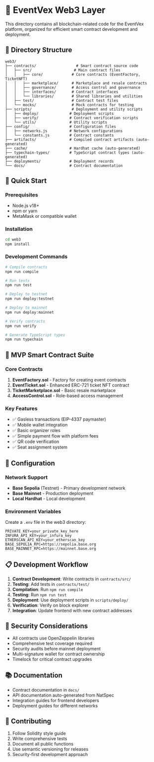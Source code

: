 # 🔗 EventVex Web3 Layer

This directory contains all blockchain-related code for the EventVex platform, organized for efficient smart contract development and deployment.

## 📁 Directory Structure

```
web3/
├── contracts/                  # Smart contract source code
│   ├── src/                   # Main contract files
│   │   ├── core/             # Core contracts (EventFactory, TicketNFT)
│   │   ├── marketplace/      # Marketplace and resale contracts
│   │   ├── governance/       # Access control and governance
│   │   ├── interfaces/       # Contract interfaces
│   │   └── libraries/        # Shared libraries and utilities
│   ├── test/                 # Contract test files
│   └── mocks/                # Mock contracts for testing
├── scripts/                  # Deployment and utility scripts
│   ├── deploy/              # Deployment scripts
│   ├── verify/              # Contract verification scripts
│   └── utils/               # Utility scripts
├── config/                  # Configuration files
│   ├── networks.js          # Network configurations
│   └── constants.js         # Contract constants
├── artifacts/               # Compiled contract artifacts (auto-generated)
├── cache/                   # Hardhat cache (auto-generated)
├── typechain-types/         # TypeScript contract types (auto-generated)
├── deployments/             # Deployment records
└── docs/                    # Contract documentation
```

## 🚀 Quick Start

### Prerequisites
- Node.js v18+
- npm or yarn
- MetaMask or compatible wallet

### Installation
```bash
cd web3
npm install
```

### Development Commands
```bash
# Compile contracts
npm run compile

# Run tests
npm run test

# Deploy to testnet
npm run deploy:testnet

# Deploy to mainnet
npm run deploy:mainnet

# Verify contracts
npm run verify

# Generate TypeScript types
npm run typechain
```

## 🎯 MVP Smart Contract Suite

### Core Contracts
1. **EventFactory.sol** - Factory for creating event contracts
2. **EventTicket.sol** - Enhanced ERC-721 ticket NFT contract
3. **TicketMarketplace.sol** - Basic resale marketplace
4. **AccessControl.sol** - Role-based access management

### Key Features
- ✅ Gasless transactions (EIP-4337 paymaster)
- ✅ Mobile wallet integration
- ✅ Basic organizer roles
- ✅ Simple payment flow with platform fees
- ✅ QR code verification
- ✅ Seat assignment system

## 🔧 Configuration

### Network Support
- **Base Sepolia** (Testnet) - Primary development network
- **Base Mainnet** - Production deployment
- **Local Hardhat** - Local development

### Environment Variables
Create a `.env` file in the web3 directory:
```env
PRIVATE_KEY=your_private_key_here
INFURA_API_KEY=your_infura_key
ETHERSCAN_API_KEY=your_etherscan_key
BASE_SEPOLIA_RPC=https://sepolia.base.org
BASE_MAINNET_RPC=https://mainnet.base.org
```

## 📋 Development Workflow

1. **Contract Development**: Write contracts in `contracts/src/`
2. **Testing**: Add tests in `contracts/test/`
3. **Compilation**: Run `npm run compile`
4. **Testing**: Run `npm run test`
5. **Deployment**: Use deployment scripts in `scripts/deploy/`
6. **Verification**: Verify on block explorer
7. **Integration**: Update frontend with new contract addresses

## 🔐 Security Considerations

- All contracts use OpenZeppelin libraries
- Comprehensive test coverage required
- Security audits before mainnet deployment
- Multi-signature wallet for contract ownership
- Timelock for critical contract upgrades

## 📚 Documentation

- Contract documentation in `docs/`
- API documentation auto-generated from NatSpec
- Integration guides for frontend developers
- Deployment guides for different networks

## 🤝 Contributing

1. Follow Solidity style guide
2. Write comprehensive tests
3. Document all public functions
4. Use semantic versioning for releases
5. Security-first development approach
